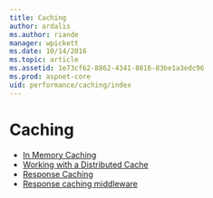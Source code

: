 ```yaml
---
title: Caching
author: ardalis
ms.author: riande
manager: wpickett
ms.date: 10/14/2016
ms.topic: article
ms.assetid: 1e73cf62-8862-4341-8816-83be1a3edc96
ms.prod: aspnet-core
uid: performance/caching/index
---
```

# Caching

* [In Memory Caching](memory.md)
* [Working with a Distributed Cache](distributed.md)
* [Response Caching](response.md)
* [Response caching middleware](middleware.md)
